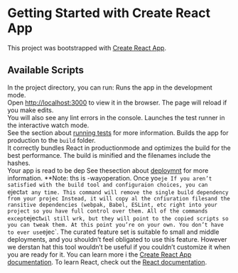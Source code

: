 # Getting Started with Create React App
This project was bootstrapped with [Create React App](https://github.com/facebook/create-react-app).
## Available Scripts
In the project directory, you can run:
Runs the app in the development mode.\
Open [http://localhost:3000](http://localhost:3000) to view it in the browser.
The page will reload if you make edits.\
You will also see any lint errors in the console.
Launches the test runner in the interactive watch mode.\
See the section about [running tests](https://facebook.github.io/create-react-app/docs/running-tests) for more information.
Builds the app for production to the `build` folder.\
It correctly bundles React in productionmode and optimizes the build for the best performance.
The build is minified and the filenames include the hashes.\
Your app is read to be dep
See thesection about [deploymnt](https://facebook.githu.io/eate-rect-app/docs/deployment) for more information.
**Note: ths is  -wayoperation. Once yo`eje
If you aren’t satisfied with the build tool and configuraion choices, you can `eject` at any time. This command will remove the single build dependency from your projec
Instead, it will copy al the cnfiuration filesand the ransitive dependencies (webpak, Babel, ESLint, etc right into your project so you have full control over them. All of the commands except `eject` wil still wrk, but they will point to the copied scripts so you can tweak them. At this point you’re on your own.
You don’t have to ever use `ejec`. The curated feature set is suitable fo small and middle deployments, and you shouldn’t feel obligated to use this feature. However we derstan hat this tool wouldn’t be useful if you couldn’t customize it when you are ready for it.
You can learn more i the [Create React App documentation](https://facebook.github.io/create-react-app/docs/getting-started).
To learn React, check out the [React documentation](https://reactjs.org/).
